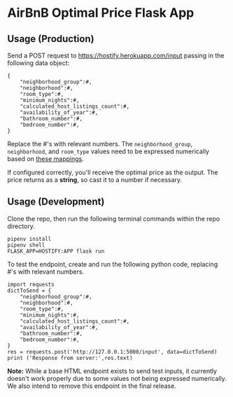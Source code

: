 # AirBnB Optimal Price Flask App

## Usage (Production)

Send a POST request to https://hostify.herokuapp.com/input passing in the following data object:

```
{
    "neighborhood_group":#,
    "neighborhood":#,
    "room_type":#,
    "minimum_nights":#,
    "calculated_host_listings_count":#,
    "availability_of_year":#,
    "bathroom_number":#,
    "bedroom_number":#,
}
```

Replace the #'s with relevant numbers. The `neighborhood_group`, `neighborhood`, and `room_type` values need to be expressed numerically based on [these mappings](https://github.com/bw-airbnbprice3/data-science/tree/master/MODEL).

If configured correctly, you'll receive the optimal price as the output. The price returns as a **string**, so cast it to a number if necessary.

## Usage (Development)

Clone the repo, then run the following terminal commands within the repo directory.

```
pipenv install
pipenv shell
FLASK_APP=HOSTIFY:APP flask run
```

To test the endpoint, create and run the following python code, replacing #'s with relevant numbers.

```
import requests
dictToSend = {
    "neighborhood_group":#,
    "neighborhood":#,
    "room_type":#,
    "minimum_nights":#,
    "calculated_host_listings_count":#,
    "availability_of_year":#,
    "bathroom_number":#,
    "bedroom_number":#,
}
res = requests.post('http://127.0.0.1:5000/input', data=dictToSend)
print ('Response from server:',res.text)
```

**Note:** While a base HTML endpoint exists to send test inputs, it currently doesn't work properly due to some values not being expressed numerically. We also intend to remove this endpoint in the final release.

